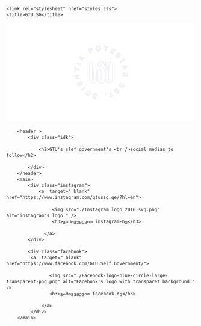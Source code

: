 <!DOCTYPE html>
<html lang="en">
<head>
    <meta charset="UTF-8">
    <meta http-equiv="X-UA-Compatible" content="IE=edge">
    <meta name="viewport" content="width=device-width, initial-scale=1.0">

    <link rel="stylesheet" href="styles.css">
    <title>GTU SG</title>
</head>
<body>
    <img class="background-image" src="./სტუ1-removebg-preview.png" alt="">
    <div class="container">
      
        <header >
            <div class="idk">
             
                <h2>GTU's slef government's <br />social medias to follow</h2>
    
            </div>
        </header>
        <main>
            <div class="instagram"> 
                <a  target="_blank" href="https://www.instagram.com/gtussg.ge/?hl=en"> 
                 
                     <img src="./Instagram_logo_2016.svg.png" alt="instagram's logo." />
                     <h3>გამოგვყევით instagram-ზე</h3>
                 
                  </a>
            </div>
        
            <div class="facebook">
             <a  target="_blank"  href="https://www.facebook.com/GTU.Self.Government/">
               
                    <img src="./Facebook-logo-blue-circle-large-transparent-png.png" alt="Facebook's logo with transparet background." />
                    <h3>გამოგვყევით facebook-ზე</h3>
            
                 </a>
             </div>
        </main>

     
        

</body>
</html>
